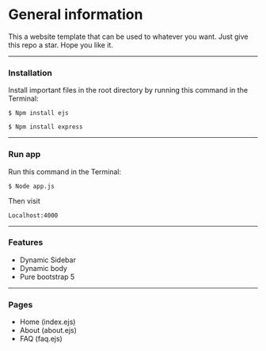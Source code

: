 # General information
This a website template that can be used to whatever you want. Just give this repo a star. Hope you like it.
______________________________________________________________________________________
### Installation
Install important files in the root directory by running this command in the Terminal:
```
$ Npm install ejs
```
```
$ Npm install express
```
______________________________________________________________________________________
### Run app
Run this command in the Terminal:
```
$ Node app.js
```
Then visit
```
Localhost:4000
```
______________________________________________________________________________________
### Features
- Dynamic Sidebar
- Dynamic body
- Pure bootstrap 5
______________________________________________________________________________________
### Pages
- Home (index.ejs)
- About (about.ejs)
- FAQ (faq.ejs)
